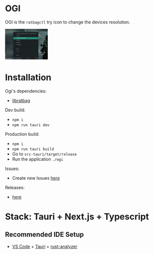# OGI

OGI is the `ratbagctl` try icon to change the devices resolution. 

<img src="src/assets/preview.png" height="100">

# Installation 

Ogi's dependencies: 
- [libratbag](https://github.com/libratbag/libratbag)

Dev build: 

- `npm i`
- `npm run tauri dev`

Production build: 

- `npm i`
- `npm run tauri build`
- Go to `src-tauri/target/release`
- Run the application `./ogi`


Issues: 
- Create new Issues [here](https://github.com/pawelswiszcz/ogi/issues)

Releases:
- [here](https://github.com/pawelswiszcz/ogi/releases)

# Stack: Tauri + Next.js + Typescript

## Recommended IDE Setup

- [VS Code](https://code.visualstudio.com/) + [Tauri](https://marketplace.visualstudio.com/items?itemName=tauri-apps.tauri-vscode) + [rust-analyzer](https://marketplace.visualstudio.com/items?itemName=rust-lang.rust-analyzer)